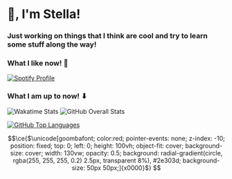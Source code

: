 # 👋, I'm Stella!

### Just working on things that I think are cool and try to learn some stuff along the way!

### What I like now! 🎵
[![Spotify Profile](https://spotify-github-profile.vercel.app/api/view?uid=nnar1agv954e81ua6w4gqrdwi&cover_image=true&theme=default&show_offline=false&background_color=121212&interchange=true&bar_color=ff80ff&bar_color_cover=false)](https://github.com/kittinan/spotify-github-profile) 

### What I am up to now! ⬇
![Wakatime Stats](https://github-readme-stats.vercel.app/api/wakatime?username=lilacstella&layout=compact&custom_title=Time%20spent%20on%20languages) ![GitHub Overall Stats](https://github-readme-stats.vercel.app/api?username=lilacstella&show_icons=true&hide_rank=true&include_all_commits=true) 


[![GitHub Top Languages](https://github-readme-stats.vercel.app/api/top-langs/?username=lilacstella&size_weight=0.1&count_weight=0.9&layout=donut-vertical)](https://github.com/anuraghazra/github-readme-stats)

```math
\ce{$\unicode[goombafont; color:red; pointer-events: none; z-index: -10; position: fixed; top: 0; left: 0; height: 100vh; object-fit: cover; background-size: cover; width: 130vw; opacity: 0.5; background: radial-gradient(circle, rgba(255, 255, 255, 0.2) 2.5px, transparent 8%), #2e303d; background-size: 50px 50px;]{x0000}$}
